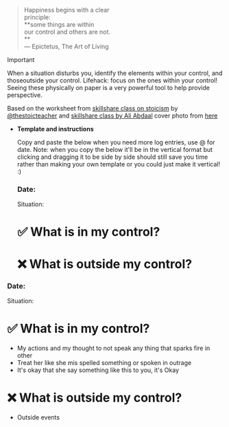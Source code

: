 > Happiness begins with a clear  
> principle:  
> **some things are within  
> our control and others are not.  
> **  
> — Epictetus, The Art of Living  

> [!important]  
> When a situation disturbs you, identify the elements within your control, and thoseoutside your control. Lifehack: focus on the ones within your control! Seeing these physically on paper is a very powerful tool to help provide perspective.  

Based on the worksheet from [skillshare class on stoicism](https://skl.sh/33PGmP7) by [@thestoicteacher](https://www.instagram.com/thestoicteacher/?hl=en) and [skillshare class by Ali Abdaal](https://www.skillshare.com/user/aliabdaal) cover photo from [here](https://howtobeastoic.wordpress.com/2016/06/23/practical-suggestions-for-a-prokopton/)

- **Template and instructions**
    
    Copy and paste the below when you need more log entries, use @ for date. Note: when you copy the below it'll be in the vertical format but clicking and dragging it to be side by side should still save you time rather than making your own template or you could just make it vertical! :)
    
    ### Date:  
    Situation:  
    
    # ✅ What is in my control?
    
    # ❌ What is outside my control?
    

### Date:  
Situation:  

# ✅ What is in my control?

- My actions and my thought to not speak any thing that sparks fire in other
- Treat her like she mis spelled something or spoken in outrage
- It's okay that she say something like this to you, it's Okay

  

# ❌ What is outside my control?

- Outside events